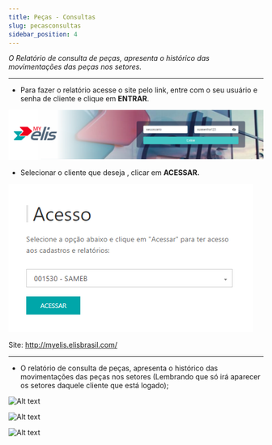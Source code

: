 ```yaml
---
title: Peças - Consultas
slug: pecasconsultas
sidebar_position: 4
---
```

*O Relatório de consulta de peças, apresenta o histórico das movimentações das peças nos setores.*

---
* Para fazer o relatório acesse o site pelo link, entre com o seu usuário e senha de cliente e clique em **ENTRAR**.

![Alt text](<../../MyElis - Planta/Login e Acesso/image.png>)

* Selecionar o cliente que deseja , clicar em **ACESSAR.**

![Alt text](../Cadastros/image-17.png)

Site: http://myelis.elisbrasil.com/

---
* O relatório de consulta de peças, apresenta o histórico das movimentações das peças nos setores (Lembrando que só irá aparecer os setores daquele cliente que está logado);

![Alt text](image-20.png)

![Alt text](image-21.png)

![Alt text](image-22.png)